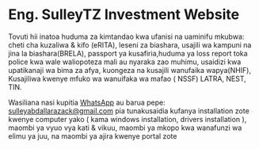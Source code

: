 # Eng. SulleyTZ Investment Website

Tovuti hii inatoa huduma za kimtandao kwa ufanisi na uaminifu mkubwa: cheti cha  kuzaliwa & kifo (eRITA), leseni za biashara, usajili wa kampuni na jina la biashara(BRELA), passport ya kusafiria,huduma ya loss report toka police kwa wale waliopoteza mali au nyaraka zao muhimu, usaidizi kwa upatikanaji wa bima za afya, kuongeza na kusajili wanufaika wapya(NHIF), Kusajiliwa kwenye mfuko wa wanuifaka wa mafao ( NSSF)  LATRA, NEST, TIN.

Wasiliana nasi kupitia [WhatsApp](https://wa.me/255619068609) au barua pepe: sulleyabdallarazack@gmail.com
pia tunakusaidia kufanya installation zote kwenye computer yako ( kama windows installation, drivers installation ), maombi ya vyuo vya kati & vikuu, maombi ya mkopo kwa wanafunzi wa elimu ya juu, na maombi ya ajira kwenye portal zote

